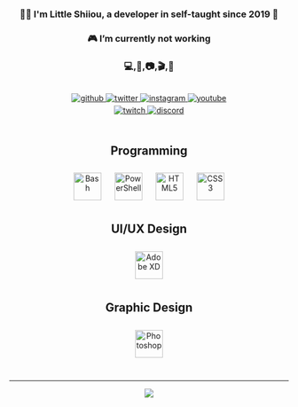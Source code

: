 <div align="center">
<!--<img src="images/littleshiiou-banner.png" align="center" style="width: 100%" />-->
</div>  
  
### <div align="center">👨‍💻 I'm Little Shiiou, a developer in self-taught since 2019 🚀</div>
 
### <div align="center">🎮 I’m currently not working</div>
  
### <div align="center">💻,🎨,📷,🎬,🎥</div>  

<br/>

<div align="center">
<a href="https://github.com/LittleShiiouDEV" target="_blank">
<img src=https://img.shields.io/badge/github-%2324292e.svg?&style=for-the-badge&logo=github&logoColor=white alt=github style="margin-bottom: 5px;" />
</a>
<a href="https://twitter.com/LittleShiiou" target="_blank">
<img src=https://img.shields.io/badge/twitter-%2300acee.svg?&style=for-the-badge&logo=twitter&logoColor=white alt=twitter style="margin-bottom: 5px;" />
</a>
<a href="https://instagram.com/ls_twitch" target="_blank">
<img src=https://img.shields.io/badge/instagram-%23000000.svg?&style=for-the-badge&logo=instagram&logoColor=white alt=instagram style="margin-bottom: 5px;" />
</a>
<a href="https://www.youtube.com/@littleshiioutv" target="_blank">
<img src=https://img.shields.io/badge/youtube-%23EE4831.svg?&style=for-the-badge&logo=youtube&logoColor=white alt=youtube style="margin-bottom: 5px;" />
</a>
<br/>
<a href="https://www.twitch.tv/littleshiiou" target="_blank">
<img src=https://img.shields.io/twitch/status/littleshiiou?color=purple&label=Twitch&style=for-the-badge&logo=twitch&logoColor=white alt=twitch style="margin-bottom: 5px;" />
<a href="https://discord.gg/aVZb4emM69" target="_blank">
<img src=https://img.shields.io/discord/1002948665549266975?color=blue&label=Discord&style=for-the-badge&logo=discord&logoColor=white alt=discord style="margin-bottom: 5px;" />
</a>    
</div>  
<!--- ⚡ My networks | [Instagram](https://www.instagram.com/ls_twitch/) • [Twitter](https://twitter.com/LittleShiiou) • [Discord](https://discord.gg/aVZb4emM69)-->  

<br/>  

## <div align="center">Programming</div>
<div align="center">
<a href="https://www.gnu.org/software/bash/" target="_blank"><img style="margin: 10px" src="https://profilinator.rishav.dev/skills-assets/gnu_bash-icon.svg" alt="Bash" height="50" /></a>  
<a href="https://docs.microsoft.com/en-us/powershell/" target="_blank"><img style="margin: 10px" src="https://profilinator.rishav.dev/skills-assets/powershell.png" alt="PowerShell" height="50" /></a>  
<a href="https://en.wikipedia.org/wiki/HTML5" target="_blank"><img style="margin: 10px" src="https://profilinator.rishav.dev/skills-assets/html5-original-wordmark.svg" alt="HTML5" height="50" /></a>  
<a href="https://www.w3schools.com/css/" target="_blank"><img style="margin: 10px" src="https://profilinator.rishav.dev/skills-assets/css3-original-wordmark.svg" alt="CSS3" height="50" /></a>   
</div>

## <div align="center">UI/UX Design</div>
<div align="center">  
<a href="https://www.adobe.com/in/products/xd.html" target="_blank"><img style="margin: 10px" src="https://profilinator.rishav.dev/skills-assets/adobexd.png" alt="Adobe XD" height="50" /></a>   
</div>

## <div align="center">Graphic Design</div>
<div align="center">
<a href="https://www.adobe.com/in/products/photoshop.html" target="_blank"><img style="margin: 10px" src="https://profilinator.rishav.dev/skills-assets/photoshop-plain.svg" alt="Photoshop" height="50" /></a>  
</div>
<br/>  
<!--
## Github Stats  
<div align="center"><img src="https://github-readme-stats.vercel.app/api?username=LittleShiiouDEV&show_icons=true&count_private=true&hide_border=true" align="center" /></div>  
-->

----
<div align="center"><img src="https://komarev.com/ghpvc/?username=LittleShiiouDEV&&style=for-the-badge"/></div>
